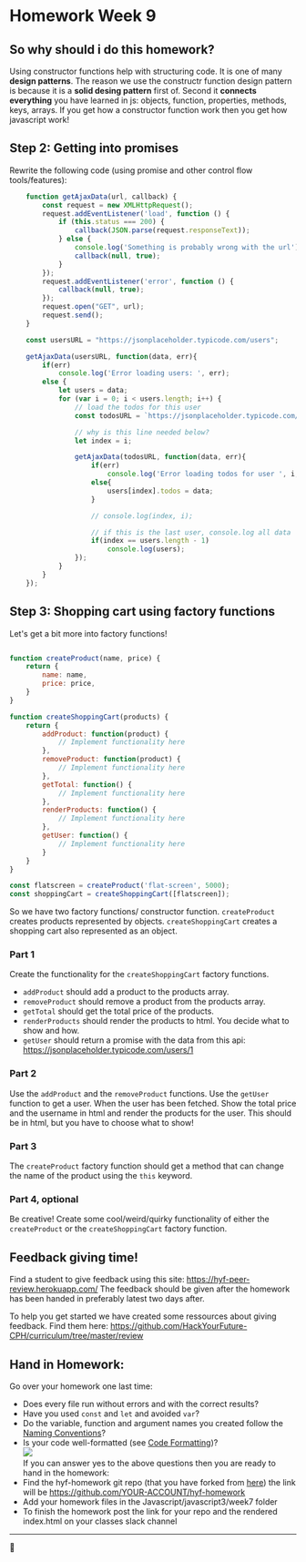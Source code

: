 # Homework Week 9

## So why should i do this homework?
Using constructor functions help with structuring code. It is one of many **design patterns**. The reason we use the constructr function design pattern is because it is a **solid desing pattern** first of. Second it **connects everything** you have learned in js: objects, function, properties, methods, keys, arrays. If you get how a constructor function work then you get how javascript work!


## Step 2: Getting into promises
Rewrite the following code (using promise and other control flow tools/features):

```js
    function getAjaxData(url, callback) {
        const request = new XMLHttpRequest();
        request.addEventListener('load', function () {
            if (this.status === 200) {
                callback(JSON.parse(request.responseText));
            } else {
                console.log('Something is probably wrong with the url');
                callback(null, true);
            }
        });
        request.addEventListener('error', function () {
            callback(null, true);
        });
        request.open("GET", url);
        request.send();
    }

    const usersURL = "https://jsonplaceholder.typicode.com/users";

    getAjaxData(usersURL, function(data, err){
        if(err)
            console.log('Error loading users: ', err);
        else {
            let users = data;
            for (var i = 0; i < users.length; i++) {
                // load the todos for this user
                const todosURL = `https://jsonplaceholder.typicode.com/users/${users[i].id}/todos`;

                // why is this line needed below?
                let index = i;

                getAjaxData(todosURL, function(data, err){
                    if(err)
                        console.log('Error loading todos for user ', i, ' :', err);
                    else{
                        users[index].todos = data;
                    }

                    // console.log(index, i);

                    // if this is the last user, console.log all data
                    if(index == users.length - 1)
                        console.log(users);
                });
            }
        }
    });
```


## Step 3: Shopping cart using factory functions
Let's get a bit more into factory functions!
```js

function createProduct(name, price) {
    return {
        name: name,
        price: price,
    }
}

function createShoppingCart(products) {
    return {
        addProduct: function(product) {
            // Implement functionality here
        },
        removeProduct: function(product) {
            // Implement functionality here
        },
        getTotal: function() {
            // Implement functionality here
        },
        renderProducts: function() {
            // Implement functionality here
        },
        getUser: function() {
            // Implement functionality here
        }
    }
}

const flatscreen = createProduct('flat-screen', 5000);
const shoppingCart = createShoppingCart([flatscreen]);
```

So we have two factory functions/ constructor function. `createProduct` creates products represented by objects. `createShoppingCart` creates a shopping cart also represented as an object. 

### Part 1
Create the functionality for the `createShoppingCart` factory functions. 
- `addProduct` should add a product to the products array.
- `removeProduct` should remove a product from the products array. 
- `getTotal` should get the total price of the products.
- `renderProducts` should render the products to html. You decide what to show and how.
- `getUser` should return a promise with the data from this api: https://jsonplaceholder.typicode.com/users/1

### Part 2
Use the `addProduct` and the `removeProduct` functions. Use the `getUser` function to get a user. When the user has been fetched. Show the total price and the username in html and render the products for the user. This should be in html, but you have to choose what to show!

### Part 3
The `createProduct` factory function should get a method that can change the name of the product using the `this` keyword. 

### Part 4, optional
Be creative! Create some cool/weird/quirky functionality of either the `createProduct` or the `createShoppingCart` factory function.

## Feedback giving time!
Find a student to give feedback using this site: https://hyf-peer-review.herokuapp.com/
The feedback should be given after the homework has been handed in preferably latest two days after.
 
To help you get started we have created some ressources about giving feedback. Find them here: https://github.com/HackYourFuture-CPH/curriculum/tree/master/review

## Hand in Homework:
Go over your homework one last time:

- Does every file run without errors and with the correct results?
- Have you used `const` and `let` and avoided `var`?
- Do the variable, function and argument names you created follow the [Naming Conventions](https://github.com/HackYourFuture/fundamentals/blob/master/fundamentals/naming_conventions.md)?
- Is your code well-formatted (see [Code Formatting](https://github.com/HackYourFuture/fundamentals/blob/master/fundamentals/naming_conventions.md))?  
![](https://media.giphy.com/media/l4EpblDY4msVtKAOk/giphy.gif)  
If you can answer yes to the above questions then you are ready to hand in the homework:<br/>
- Find the hyf-homework git repo (that you have forked from [here](https://github.com/HackYourFuture-CPH/hyf-homework)) the link will be https://github.com/YOUR-ACCOUNT/hyf-homework
- Add your homework files in the Javascript/javascript3/week7 folder
- To finish the homework post the link for your repo and the rendered index.html on your classes slack channel
---

🎉